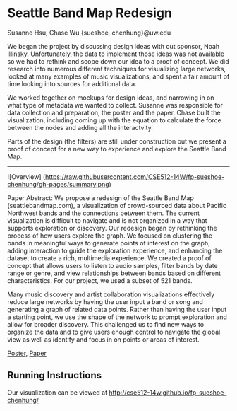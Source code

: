 Seattle Band Map Redesign
===================

Susanne Hsu, Chase Wu {sueshoe, chenhung}@uw.edu

We began the project by discussing design ideas with out sponsor, Noah Illinsky. Unfortunately, the data to implement
those ideas was not available so we had to rethink and scope down our idea to a proof of concept. We
did research into numerous different techniques for visualizing large networks, looked at many examples of music
visualizations, and spent a fair amount of time looking into sources for additional data. 

We worked together on mockups for design ideas, and narrowing in on what type of metadata we wanted to collect.
Susanne was responsible for data collection and preparation, the poster and the paper. Chase built the visualization,
including coming up with the equation to calculate the force between the nodes and adding all the interactvity. 

Parts of the design (the filters) are still under construction but we present a proof of concept for a new way to experience and explore the Seattle Band Map.

____________
![Overview] (https://raw.githubusercontent.com/CSE512-14W/fp-sueshoe-chenhung/gh-pages/summary.png)

Paper Abstract: We propose a redesign of the Seattle Band Map (seattlebandmap.com), a visualization of crowd-sourced data about Pacific Northwest bands and the connections between them.  The current visualization is difficult to navigate and is not organized in a way that supports exploration or discovery. Our redesign began by rethinking the process of how users explore the graph. We focused on clustering the bands in meaningful ways to generate points of interest on the graph, adding interaction to guide the exploration experience, and enhancing the dataset to create a rich, multimedia experience. We created a proof of concept that allows users to listen to audio samples, filter bands by date range or genre, and view relationships between bands based on different characteristics. For our project, we used a subset of 521 bands. 

Many music discovery and artist collaboration visualizations effectively reduce large networks by having the user input a band or song and generating a graph of related data points. Rather than having the user input a starting point, we use the shape of the network to prompt exploration and allow for broader discovery. This challenged us to find new ways to organize the data and to give users enough control to navigate the global view as well as identify and focus in on points or areas of interest. 

[Poster](https://raw.githubusercontent.com/CSE512-14W/fp-sueshoe-chenhung/gh-pages/final/poster-sueshoe-chenhung.png),
[Paper](https://github.com/CSE512-14W/fp-sueshoe-chenhung/blob/gh-pages/final/paper-sueshoe-chenhung.pdf)

## Running Instructions

Our visualization can be viewed at http://cse512-14w.github.io/fp-sueshoe-chenhung/
